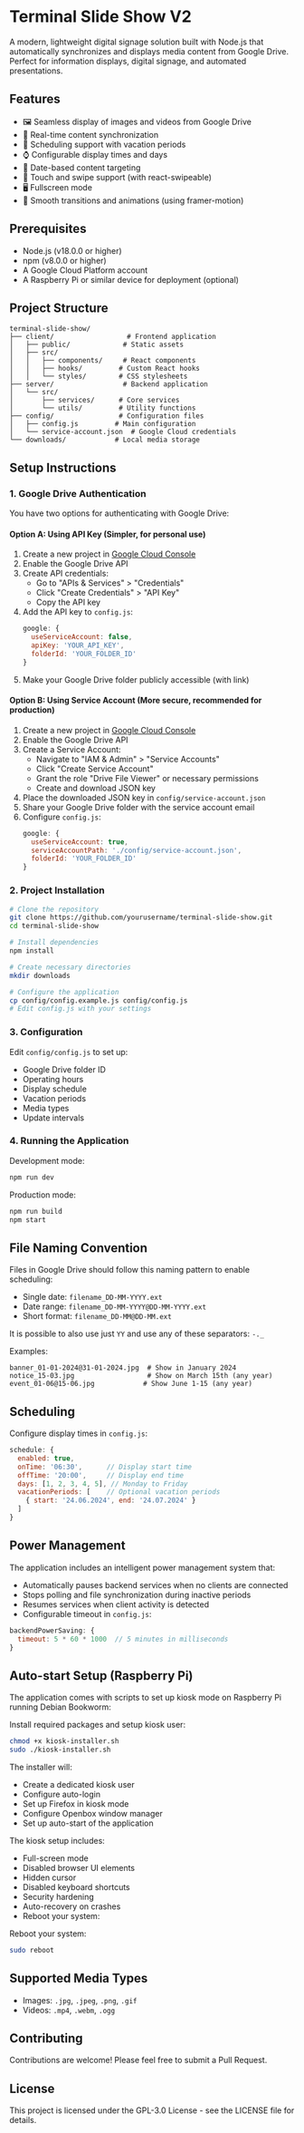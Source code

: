 # Terminal Slide Show V2

A modern, lightweight digital signage solution built with Node.js that automatically synchronizes and displays media content from Google Drive. Perfect for information displays, digital signage, and automated presentations.

## Features

- 🖼️ Seamless display of images and videos from Google Drive
- 🔄 Real-time content synchronization
- 📅 Scheduling support with vacation periods
- ⌚ Configurable display times and days
- 🎯 Date-based content targeting
- 📱 Touch and swipe support (with react-swipeable)
- 🖥️ Fullscreen mode
- 🎨 Smooth transitions and animations (using framer-motion)

## Prerequisites

- Node.js (v18.0.0 or higher)
- npm (v8.0.0 or higher)
- A Google Cloud Platform account
- A Raspberry Pi or similar device for deployment (optional)

## Project Structure

```
terminal-slide-show/
├── client/                  # Frontend application
│   ├── public/             # Static assets
│   ├── src/
│   │   ├── components/     # React components
│   │   ├── hooks/         # Custom React hooks
│   │   └── styles/        # CSS stylesheets
├── server/                 # Backend application
│   └── src/
│       ├── services/      # Core services
│       └── utils/         # Utility functions
├── config/                # Configuration files
│   ├── config.js         # Main configuration
│   └── service-account.json  # Google Cloud credentials
└── downloads/            # Local media storage
```

## Setup Instructions

### 1. Google Drive Authentication

You have two options for authenticating with Google Drive:

#### Option A: Using API Key (Simpler, for personal use)
1. Create a new project in [Google Cloud Console](https://console.cloud.google.com/)
2. Enable the Google Drive API
3. Create API credentials:
   - Go to "APIs & Services" > "Credentials"
   - Click "Create Credentials" > "API Key"
   - Copy the API key
4. Add the API key to `config.js`:
   ```javascript
   google: {
     useServiceAccount: false,
     apiKey: 'YOUR_API_KEY',
     folderId: 'YOUR_FOLDER_ID'
   }
   ```
5. Make your Google Drive folder publicly accessible (with link)

#### Option B: Using Service Account (More secure, recommended for production)
1. Create a new project in [Google Cloud Console](https://console.cloud.google.com/)
2. Enable the Google Drive API
3. Create a Service Account:
   - Navigate to "IAM & Admin" > "Service Accounts"
   - Click "Create Service Account"
   - Grant the role "Drive File Viewer" or necessary permissions
   - Create and download JSON key
4. Place the downloaded JSON key in `config/service-account.json`
5. Share your Google Drive folder with the service account email
6. Configure `config.js`:
   ```javascript
   google: {
     useServiceAccount: true,
     serviceAccountPath: './config/service-account.json',
     folderId: 'YOUR_FOLDER_ID'
   }
   ```

### 2. Project Installation

```bash
# Clone the repository
git clone https://github.com/yourusername/terminal-slide-show.git
cd terminal-slide-show

# Install dependencies
npm install

# Create necessary directories
mkdir downloads

# Configure the application
cp config/config.example.js config/config.js
# Edit config.js with your settings
```

### 3. Configuration

Edit `config/config.js` to set up:
- Google Drive folder ID
- Operating hours
- Display schedule
- Vacation periods
- Media types
- Update intervals

### 4. Running the Application

Development mode:
```bash
npm run dev
```

Production mode:
```bash
npm run build
npm start
```

## File Naming Convention

Files in Google Drive should follow this naming pattern to enable scheduling:

- Single date: `filename_DD-MM-YYYY.ext`
- Date range: `filename_DD-MM-YYYY@DD-MM-YYYY.ext`
- Short format: `filename_DD-MM@DD-MM.ext`

It is possible to also use just `YY` and use any of these separators: `-._`

Examples:
```
banner_01-01-2024@31-01-2024.jpg  # Show in January 2024
notice_15-03.jpg                  # Show on March 15th (any year)
event_01-06@15-06.jpg            # Show June 1-15 (any year)
```

## Scheduling

Configure display times in `config.js`:

```javascript
schedule: {
  enabled: true,
  onTime: '06:30',      // Display start time
  offTime: '20:00',     // Display end time
  days: [1, 2, 3, 4, 5], // Monday to Friday
  vacationPeriods: [    // Optional vacation periods
    { start: '24.06.2024', end: '24.07.2024' }
  ]
}
```

## Power Management

The application includes an intelligent power management system that:

- Automatically pauses backend services when no clients are connected
- Stops polling and file synchronization during inactive periods
- Resumes services when client activity is detected
- Configurable timeout in `config.js`:

```javascript
backendPowerSaving: {
  timeout: 5 * 60 * 1000  // 5 minutes in milliseconds
}
```

## Auto-start Setup (Raspberry Pi)

The application comes with scripts to set up kiosk mode on Raspberry Pi running Debian Bookworm:

Install required packages and setup kiosk user:
```sh
chmod +x kiosk-installer.sh
sudo ./kiosk-installer.sh
```

The installer will:

- Create a dedicated kiosk user
- Configure auto-login
- Set up Firefox in kiosk mode
- Configure Openbox window manager
- Set up auto-start of the application


The kiosk setup includes:

- Full-screen mode
- Disabled browser UI elements
- Hidden cursor
- Disabled keyboard shortcuts
- Security hardening
- Auto-recovery on crashes
- Reboot your system:

Reboot your system:
```sh
sudo reboot
```

## Supported Media Types

- Images: `.jpg`, `.jpeg`, `.png`, `.gif`
- Videos: `.mp4`, `.webm`, `.ogg`

## Contributing

Contributions are welcome! Please feel free to submit a Pull Request.

## License

This project is licensed under the GPL-3.0 License - see the LICENSE file for details.